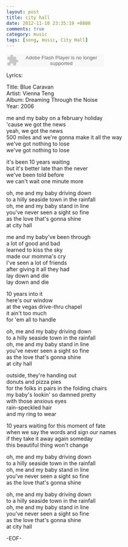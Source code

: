 ```yaml
---
layout: post
title: city hall
date: 2012-11-10 23:35:19 +0800
comments: true
category: music
tags: [song, music, City Hall]
---
```




<div><embed src="http://www.xiami.com/widget/0_141216/singlePlayer.swf" type="application/x-shockwave-flash" width="257" height="33" wmode="transparent"></embed></div>


Lyrics: 


Title: Blue Caravan  
Artist: Vienna Teng  
Album: Dreaming Through the Noise  
Year: 2006  

me and my baby on a february holiday  
'cause we got the news  
yeah, we got the news  
500 miles and we're gonna make it all the way  
we've got nothing to lose  
we've got nothing to lose  
<!--more-->

it's been 10 years waiting  
but it's better late than the never  
we've been told before  
we can't wait one minute more  

oh, me and my baby driving down  
to a hilly seaside town in the rainfall  
oh, me and my baby stand in line  
you've never seen a sight so fine  
as the love that's gonna shine  
at city hall

me and my baby've been through  
a lot of good and bad  
learned to kiss the sky  
made our momma's cry  
I've seen a lot of friends  
after giving it all they had  
lay down and die  
lay down and die

10 years into it  
here's our window  
at the vegas drive-thru chapel  
it ain't too much  
for 'em all to handle  

oh, me and my baby driving down  
to a hilly seaside town in the rainfall  
oh, me and my baby stand in line  
you've never seen a sight so fine  
as the love that's gonna shine  
at city hall  

outside, they're handing out  
donuts and pizza pies  
for the folks in pairs in the folding chairs  
my baby's lookin' so damned pretty  
with those anxious eyes  
rain-speckled hair  
and my ring to wear  

10 years waiting for this moment of fate  
when we say the words and sign our names  
if they take it away again someday  
this beautiful thing won't change  

oh, me and my baby driving down  
to a hilly seaside town in the rainfall  
oh, me and my baby stand in line  
you've never seen a sight so fine  
as the love that's gonna shine  

oh, me and my baby driving down  
to a hilly seaside town in the rainfall  
oh, me and my baby stand in line  
you've never seen a sight so fine  
as the love that's gonna shine  
at city hall  


-EOF-

